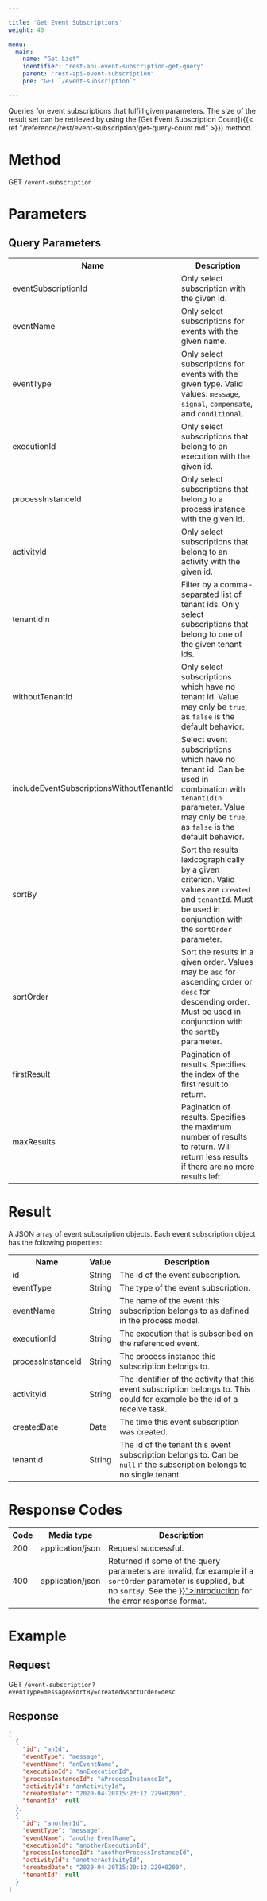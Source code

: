 ```yaml
---

title: 'Get Event Subscriptions'
weight: 40

menu:
  main:
    name: "Get List"
    identifier: "rest-api-event-subscription-get-query"
    parent: "rest-api-event-subscription"
    pre: "GET `/event-subscription`"

---
```




Queries for event subscriptions that fulfill given parameters.
The size of the result set can be retrieved by using the [Get Event Subscription Count]({{< ref "/reference/rest/event-subscription/get-query-count.md" >}}) method.


# Method

GET `/event-subscription`


# Parameters

## Query Parameters

<table class="table table-striped">
  <tr>
    <th>Name</th>
    <th>Description</th>
  </tr>
  <tr>
    <td>eventSubscriptionId</td>
    <td>Only select subscription with the given id.</td>
  </tr>
  <tr>
    <td>eventName</td>
    <td>Only select subscriptions for events with the given name.</td>
  </tr>
  <tr>
    <td>eventType</td>
    <td>Only select subscriptions for events with the given type. Valid values: <code>message</code>, <code>signal</code>, <code>compensate</code>, and <code>conditional</code>.</td>
  </tr>
  <tr>
    <td>executionId</td>
    <td>Only select subscriptions that belong to an execution with the given id.</td>
  </tr>
  <tr>
    <td>processInstanceId</td>
    <td>Only select subscriptions that belong to a process instance with the given id.</td>
  </tr>
  <tr>
    <td>activityId</td>
    <td>Only select subscriptions that belong to an activity with the given id.</td>
  </tr>
  <tr>
    <td>tenantIdIn</td>
    <td>Filter by a comma-separated list of tenant ids. Only select subscriptions that belong to one of the given tenant ids.</td>
  </tr>
  <tr>
    <td>withoutTenantId</td>
    <td>Only select subscriptions which have no tenant id. Value may only be <code>true</code>, as <code>false</code> is the default behavior.</td>
  </tr>
  <tr>
    <td>includeEventSubscriptionsWithoutTenantId</td>
    <td>Select event subscriptions which have no tenant id. Can be used in combination with <code>tenantIdIn</code>  parameter. Value may only be <code>true</code>, as <code>false</code> is the default behavior.</td>
  </tr>
  <tr>
    <td>sortBy</td>
    <td>Sort the results lexicographically by a given criterion. Valid values are
    <code>created</code> and <code>tenantId</code>.
    Must be used in conjunction with the <code>sortOrder</code> parameter.</td>
  </tr>
  <tr>
    <td>sortOrder</td>
    <td>Sort the results in a given order. Values may be <code>asc</code> for ascending order or <code>desc</code> for descending order.
    Must be used in conjunction with the <code>sortBy</code> parameter.</td>
  </tr>
  <tr>
    <td>firstResult</td>
    <td>Pagination of results. Specifies the index of the first result to return.</td>
  </tr>
  <tr>
    <td>maxResults</td>
    <td>Pagination of results. Specifies the maximum number of results to return. Will return less results if there are no more results left.</td>
  </tr>
</table>


# Result

A JSON array of event subscription objects.
Each event subscription object has the following properties:

<table class="table table-striped">
  <tr>
    <th>Name</th>
    <th>Value</th>
    <th>Description</th>
  </tr>
  <tr>
    <td>id</td>
    <td>String</td>
    <td>The id of the event subscription.</td>
  </tr>
  <tr>
    <td>eventType</td>
    <td>String</td>
    <td>The type of the event subscription. </td>
  </tr>
  <tr>
    <td>eventName</td>
    <td>String</td>
    <td>The name of the event this subscription belongs to as defined in the process model.</td>
  </tr>
  <tr>
    <td>executionId</td>
    <td>String</td>
    <td>The execution that is subscribed on the referenced event.</td>
  </tr>
  <tr>
    <td>processInstanceId</td>
    <td>String</td>
    <td> The process instance this subscription belongs to. </td>
  </tr>
  <tr>
    <td>activityId</td>
    <td>String</td>
    <td>The identifier of the activity that this event subscription belongs to. This could for example be the id of a receive task.</td>
  </tr>
   <tr>
    <td>createdDate</td>
    <td>Date</td>
    <td>The time this event subscription was created.</td>
  </tr>
  <tr>
    <td>tenantId</td>
    <td>String</td>
    <td>The id of the tenant this event subscription belongs to. Can be <code>null</code> if the subscription belongs to no single tenant.</td>
  </tr>
</table>


# Response Codes

<table class="table table-striped">
  <tr>
    <th>Code</th>
    <th>Media type</th>
    <th>Description</th>
  </tr>
  <tr>
    <td>200</td>
    <td>application/json</td>
    <td>Request successful.</td>
  </tr>
  <tr>
    <td>400</td>
    <td>application/json</td>
    <td>Returned if some of the query parameters are invalid, for example if a <code>sortOrder</code> parameter is supplied, but no <code>sortBy</code>. See the <a href="{{< ref "/reference/rest/overview/_index.md#error-handling" >}}">Introduction</a> for the error response format.</td>
  </tr>
</table>


# Example

## Request

GET `/event-subscription?eventType=message&sortBy=created&sortOrder=desc`

## Response

```json
[
  {
    "id": "anId",
    "eventType": "message",
    "eventName": "anEventName",
    "executionId": "anExecutionId",
    "processInstanceId": "aProcessInstanceId",
    "activityId": "anActivityId",
    "createdDate": "2020-04-20T15:23:12.229+0200",
    "tenantId": null
  },
  {
    "id": "anotherId",
    "eventType": "message",
    "eventName": "anotherEventName",
    "executionId": "anotherExecutionId",
    "processInstanceId": "anotherProcessInstanceId",
    "activityId": "anotherActivityId",
    "createdDate": "2020-04-20T15:20:12.229+0200",
    "tenantId": null
  }
]
```
